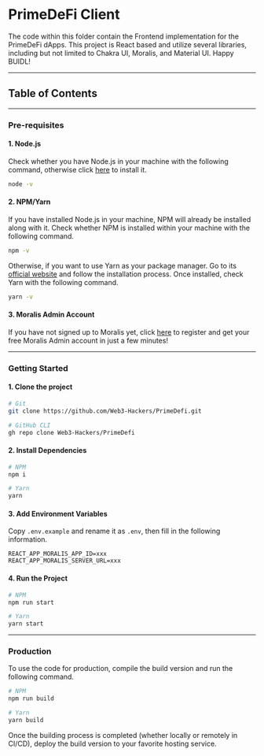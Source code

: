 # PrimeDeFi Client

The code within this folder contain the Frontend implementation for the PrimeDeFi dApps. This project is React based and utilize several libraries, including but not limited to Chakra UI, Moralis, and Material UI. Happy BUIDL!

---

## Table of Contents

---

### Pre-requisites

#### 1. Node.js

Check whether you have Node.js in your machine with the following command, otherwise click [here](https://nodejs.org/en/) to install it.

```bash
node -v
```

#### 2. NPM/Yarn

If you have installed Node.js in your machine, NPM will already be installed along with it. Check whether NPM is installed within your machine with the following command.

```bash
npm -v
```

Otherwise, if you want to use Yarn as your package manager. Go to its [official website](https://yarnpkg.com/) and follow the installation process. Once installed, check Yarn with the following command.

```bash
yarn -v
```

#### 3. Moralis Admin Account

If you have not signed up to Moralis yet, click [here](https://admin.moralis.io/register) to register and get your free Moralis Admin account in just a few minutes!

---

### Getting Started

#### 1. Clone the project

```bash
# Git
git clone https://github.com/Web3-Hackers/PrimeDefi.git

# GitHub CLI
gh repo clone Web3-Hackers/PrimeDefi
```

#### 2. Install Dependencies

```bash
# NPM
npm i

# Yarn
yarn
```

#### 3. Add Environment Variables

Copy `.env.example` and rename it as `.env`, then fill in the following information.

```
REACT_APP_MORALIS_APP_ID=xxx
REACT_APP_MORALIS_SERVER_URL=xxx
```

#### 4. Run the Project

```bash
# NPM
npm run start

# Yarn
yarn start
```

---

### Production

To use the code for production, compile the build version and run the following command.

```bash
# NPM
npm run build

# Yarn
yarn build
```

Once the building process is completed (whether locally or remotely in CI/CD), deploy the build version to your favorite hosting service.